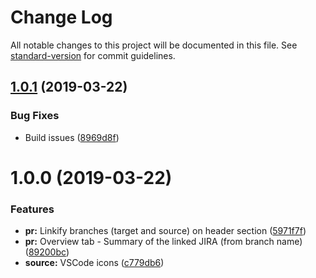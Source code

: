# Change Log

All notable changes to this project will be documented in this file. See [standard-version](https://github.com/conventional-changelog/standard-version) for commit guidelines.

## [1.0.1](https://github.com/joancaron/refined-bitbucket-server/compare/v1.0.0...v1.0.1) (2019-03-22)

### Bug Fixes

- Build issues ([8969d8f](https://github.com/joancaron/refined-bitbucket-server/commit/8969d8f))

# 1.0.0 (2019-03-22)

### Features

- **pr:** Linkify branches (target and source) on header section ([5971f7f](https://github.com/joancaron/refined-bitbucket-server/commit/5971f7f))
- **pr:** Overview tab - Summary of the linked JIRA (from branch name) ([89200bc](https://github.com/joancaron/refined-bitbucket-server/commit/89200bc))
- **source:** VSCode icons ([c779db6](https://github.com/joancaron/refined-bitbucket-server/commit/c779db6))
